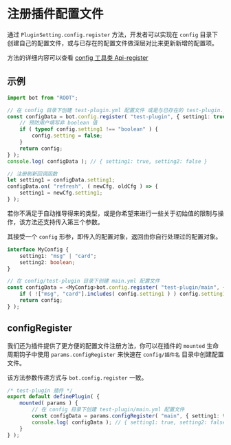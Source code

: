# 注册插件配置文件

通过 `PluginSetting.config.register` 方法，开发者可以实现在 `config` 目录下创建自己的配置文件，或与已存在的配置文件做深层对比来更新新增的配置项。

方法的详细内容可以查看 [config 工具类 Api-register](../../api/global/config.md#register)

## 示例

```ts
import bot from "ROOT";

// 在 config 目录下创建 test-plugin.yml 配置文件 或是与已存在的 test-plugin.yml 进行对比，返回更新后的配置项内容
const configData = bot.config.register( "test-plugin", { setting1: true, setting2: false }, config => {
    // 预防用户填写非 boolean 值
    if ( typeof config.setting1 !== "boolean" ) {
        config.setting = false;
    }
    return config;
} );
console.log( configData ); // { setting1: true, setting2: false }

// 注册刷新回调函数
let setting1 = configData.setting1;
configData.on( "refresh", ( newCfg, oldCfg ) => {
    setting1 = newCfg.setting1;
} );
```

若你不满足于自动推导得来的类型，或是你希望来进行一些关于初始值的限制与操作，该方法还支持传入第三个参数。

其接受一个 `config` 形参，即传入的配置对象，返回由你自行处理过的配置对象。

```ts
interface MyConfig {
    setting1: "msg" | "card";
    setting2: boolean;
}

// 在 config/test-plugin 目录下创建 main.yml 配置文件
const configData = <MyConfig>bot.config.register( "test-plugin/main", { setting1: "msg", setting2: false }, config => {
    if ( !["msg", "card"].includes( config.setting1 ) ) config.setting1 = "msg";
    return config;
} );
```

## configRegister

我们还为插件提供了更方便的配置文件注册方法，你可以在插件的 `mounted` 生命周期钩子中使用 `params.configRegister` 来快速在 `config/插件名` 目录中创建配置文件。

该方法参数传递方式与 `bot.config.register` 一致。

```ts
/* test-plugin 插件 */
export default definePlugin( {
    mounted( params ) {
        // 在 config 目录下创建 test-plugin/main.yml 配置文件
        const configData = params.configRegister( "main", { setting1: true, setting2: false } );
        console.log( configData ); // { setting1: true, setting2: false }
    }
} );
```